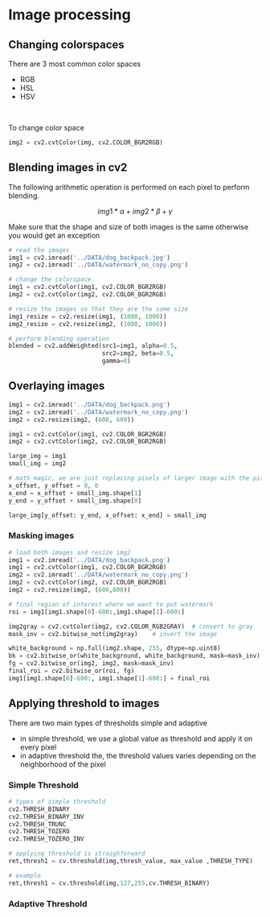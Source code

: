 # Image processing 
## Changing colorspaces
There are 3 most common color spaces
- RGB
- HSL
- HSV
<br>

To change color space
```python
img2 = cv2.cvtColor(img, cv2.COLOR_BGR2RGB)
```

## Blending images in cv2
The following arithmetic operation is performed on each pixel to perform blending.

$$  img1 * \alpha  + img2 * \beta  + \gamma $$

Make sure that the shape and size of both images is the same otherwise you would get an exception

```python
# read the images
img1 = cv2.imread('../DATA/dog_backpack.jpg')
img2 = cv2.imread('../DATA/watermark_no_copy.png')

# change the colorspace
img1 = cv2.cvtColor(img1, cv2.COLOR_BGR2RGB)
img2 = cv2.cvtColor(img2, cv2.COLOR_BGR2RGB)

# resize the images so that they are the same size
img1_resize = cv2.resize(img1, (1000, 1000))
img2_resize = cv2.resize(img2, (1000, 1000))

# perform blending operation
blended = cv2.addWeighted(src1=img1, alpha=0.5, 
                          src2=img2, beta=0.5, 
                          gamma=0)
```

## Overlaying images

```python
img1 = cv2.imread('../DATA/dog_backpack.png')
img2 = cv2.imread('../DATA/watermark_no_copy.png')
img2 = cv2.resize(img2, (600, 600))

img1 = cv2.cvtColor(img1, cv2.COLOR_BGR2RGB)
img2 = cv2.cvtColor(img2, cv2.COLOR_BGR2RGB)

large_img = img1
small_img = img2

# math magic, we are just replacing pixels of larger image with the pixels of small image using assignment operation
x_offset, y_offset = 0, 0
x_end = x_offset + small_img.shape[1]
y_end = y_offset + small_img.shape[0]

large_img[y_offset: y_end, x_offset: x_end] = small_img   
```

### Masking images
```python
# load both images and resize img2
img1 = cv2.imread('../DATA/dog_backpack.png')
img1 = cv2.cvtColor(img1, cv2.COLOR_BGR2RGB)
img2 = cv2.imread('../DATA/watermark_no_copy.png')
img2 = cv2.cvtColor(img2, cv2.COLOR_BGR2RGB)
img2 = cv2.resize(img2, (600,600))

# final region of interest where we want to put watermark
roi = img1[img1.shape[0]-600:,img1.shape[1]-600:]

img2gray = cv2.cvtColor(img2, cv2.COLOR_RGB2GRAY)  # convert to gray
mask_inv = cv2.bitwise_not(img2gray)    # invert the image

white_background = np.full(img2.shape, 255, dtype=np.uint8)
bk = cv2.bitwise_or(white_background, white_background, mask=mask_inv)
fg = cv2.bitwise_or(img2, img2, mask=mask_inv)
final_roi = cv2.bitwise_or(roi, fg)
img1[img1.shape[0]-600:, img1.shape[1]-600:] = final_roi

```

## Applying threshold to images

There are two main types of thresholds simple and adaptive
- in simple threshold, we use a global value as threshold and apply it on every pixel
- in adaptive threshold the, the threshold values varies depending on the neighborhood of the pixel

### Simple Threshold

```python
# types of simple threshold
cv2.THRESH_BINARY
cv2.THRESH_BINARY_INV
cv2.THRESH_TRUNC
cv2.THRESH_TOZERO
cv2.THRESH_TOZERO_INV

# applying threshold is straighforward
ret,thresh1 = cv.threshold(img,thresh_value, max_value ,THRESH_TYPE)

# example
ret,thresh1 = cv.threshold(img,127,255,cv.THRESH_BINARY)
```


### Adaptive Threshold
```python

```



